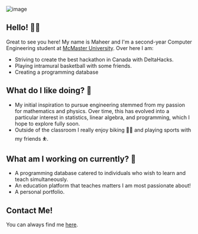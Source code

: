 ![image](https://github.com/Maheer96/maheer96/assets/140021997/e2b538c2-4a2a-4c35-894e-e85111db205c)

## Hello! 👋🏼
Great to see you here! My name is Maheer and I'm a second-year Computer Engineering student at [McMaster University](https://www.mcmaster.ca/). Over here I am:
* Striving to create the best hackathon in Canada with DeltaHacks.
* Playing intramural basketball with some friends.
* Creating a programming database

## What do I like doing? 🏀
* My initial inspiration to pursue engineering stemmed from my passion for mathematics and physics. Over time, this has evolved into a particular interest in statistics, linear algebra, and programming, which I hope to explore fully soon.
* Outside of the classroom I really enjoy biking 🚴‍♂️ and playing sports with my friends ⛹️.

## What am I working on currently? 📡
* A programming database catered to individuals who wish to learn and teach simultaneously.
* An education platform that teaches matters I am most passionate about!
* A personal portfolio.

## Contact Me!
You can always find me [here](https://www.linkedin.com/in/maheer-huq-1aa3b426b/).
